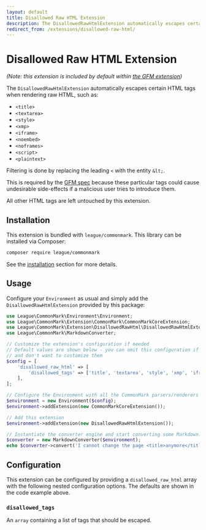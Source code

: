 ```yaml
---
layout: default
title: Disallowed Raw HTML Extension
description: The DisallowedRawHtmlExtension automatically escapes certain HTML tags when rendering raw HTML
redirect_from: /extensions/disallowed-raw-html/
---
```


# Disallowed Raw HTML Extension

_(Note: this extension is included by default within [the GFM extension](/2.4/extensions/github-flavored-markdown/))_

The `DisallowedRawHtmlExtension` automatically escapes certain HTML tags when rendering raw HTML, such as:

- `<title>`
- `<textarea>`
- `<style>`
- `<xmp>`
- `<iframe>`
- `<noembed>`
- `<noframes>`
- `<script>`
- `<plaintext>`

Filtering is done by replacing the leading `<` with the entity `&lt;`.

This is required by the [GFM spec](https://github.github.com/gfm/#disallowed-raw-html-extension-) because these particular tags could cause undesirable side-effects if a malicious user tries to introduce them.

All other HTML tags are left untouched by this extension.

## Installation

This extension is bundled with `league/commonmark`. This library can be installed via Composer:

```bash
composer require league/commonmark
```

See the [installation](/2.4/installation/) section for more details.

## Usage

Configure your `Environment` as usual and simply add the `DisallowedRawHtmlExtension` provided by this package:

```php
use League\CommonMark\Environment\Environment;
use League\CommonMark\Extension\CommonMark\CommonMarkCoreExtension;
use League\CommonMark\Extension\DisallowedRawHtml\DisallowedRawHtmlExtension;
use League\CommonMark\MarkdownConverter;

// Customize the extension's configuration if needed
// Default values are shown below - you can omit this configuration if you're happy with those defaults
// and don't want to customize them
$config = [
    'disallowed_raw_html' => [
        'disallowed_tags' => ['title', 'textarea', 'style', 'xmp', 'iframe', 'noembed', 'noframes', 'script', 'plaintext'],
    ],
];

// Configure the Environment with all the CommonMark parsers/renderers
$environment = new Environment($config);
$environment->addExtension(new CommonMarkCoreExtension());

// Add this extension
$environment->addExtension(new DisallowedRawHtmlExtension());

// Instantiate the converter engine and start converting some Markdown!
$converter = new MarkdownConverter($environment);
echo $converter->convert('I cannot change the page <title>anymore</title>');
```

## Configuration

This extension can be configured by providing a `disallowed_raw_html` array with the following nested configuration options.  The defaults are shown in the code example above.

### `disallowed_tags`

An `array` containing a list of tags that should be escaped.

